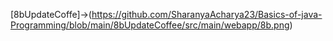 [8bUpdateCoffe]->(https://github.com/SharanyaAcharya23/Basics-of-java-Programming/blob/main/8bUpdateCoffee/src/main/webapp/8b.png)
